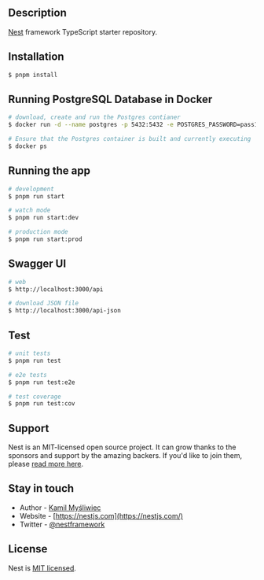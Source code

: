 ## Description

[Nest](https://github.com/nestjs/nest) framework TypeScript starter repository.

## Installation

```bash
$ pnpm install
```

## Running PostgreSQL Database in Docker

```bash
# download, create and run the Postgres contianer
$ docker run -d --name postgres -p 5432:5432 -e POSTGRES_PASSWORD=pass123 postgres

# Ensure that the Postgres container is built and currently executing
$ docker ps
```

## Running the app

```bash
# development
$ pnpm run start

# watch mode
$ pnpm run start:dev

# production mode
$ pnpm run start:prod
```

## Swagger UI

```bash
# web
$ http://localhost:3000/api

# download JSON file
$ http://localhost:3000/api-json
```

## Test

```bash
# unit tests
$ pnpm run test

# e2e tests
$ pnpm run test:e2e

# test coverage
$ pnpm run test:cov
```

## Support

Nest is an MIT-licensed open source project. It can grow thanks to the sponsors and support by the amazing backers. If you'd like to join them, please [read more here](https://docs.nestjs.com/support).

## Stay in touch

-   Author - [Kamil Myśliwiec](https://kamilmysliwiec.com)
-   Website - [https://nestjs.com](https://nestjs.com/)
-   Twitter - [@nestframework](https://twitter.com/nestframework)

## License

Nest is [MIT licensed](LICENSE).
